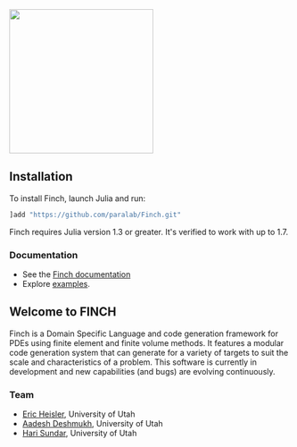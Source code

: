 <img src="https://github.com/paralab/Finch/blob/master/logo.png" height="258">

## Installation
To install Finch, launch Julia and run:
```julia
]add "https://github.com/paralab/Finch.git"
```
Finch requires Julia version 1.3 or greater. It's verified to work with up to 1.7.

### Documentation
* See the [Finch documentation](https://paralab.github.io/Finch/dev/)
* Explore [examples](https://paralab.github.io/Finch/dev/examples/).

## Welcome to FINCH

 Finch is a Domain Specific Language and code generation framework for PDEs using finite element and finite volume methods. It features a modular code generation system that can generate for a variety of targets to suit the scale and characteristics of a problem. This software is currently in development and new capabilities (and bugs) are evolving continuously.

### Team

- [Eric Heisler](https://ericheisler.github.io/), University of Utah
- [Aadesh Deshmukh](https://www.linkedin.com/in/aa25desh/), University of Utah
- [Hari Sundar](http://www.cs.utah.edu/~hari/), University of Utah
